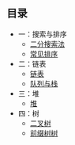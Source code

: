 ## 目录

* 一：搜索与排序
    * [二分搜索法](binary_search.md)
    * [常见排序](../interview/sort.md)
* 二：链表
    * [链表](linked_list.md)
    * [队列与栈](queue_and_stack.md)
* 三：堆
    * [堆](heap.md)
* 四：树
    * [二叉树](binary_tree.md)
    * [前缀树树](trie.md)

